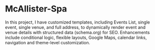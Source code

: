 # McAllister-Spa
In this project, I have customized templates, including Events List, single event, single venue, and full address, to dynamically render event and venue details with structured data (schema.org) for SEO. Enhancements include conditional logic, flexible layouts, Google Maps, calendar links, navigation and theme-level customization.
